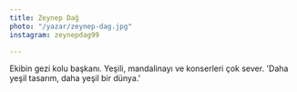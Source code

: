 ```yaml
---
title: Zeynep Dağ
photo: "/yazar/zeynep-dag.jpg"
instagram: zeynepdag99

---
```

Ekibin gezi kolu başkanı. Yeşili, mandalinayı ve konserleri çok sever. 'Daha yeşil tasarım, daha yeşil bir dünya.'